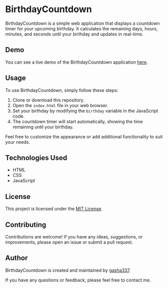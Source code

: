 # BirthdayCountdown

BirthdayCountdown is a simple web application that displays a countdown timer for your upcoming birthday. It calculates the remaining days, hours, minutes, and seconds until your birthday and updates in real-time.

## Demo

You can see a live demo of the BirthdayCountdown application [here](https://prostogasha.github.io/BirthdayCountdown).

## Usage

To use BirthdayCountdown, simply follow these steps:

1. Clone or download this repository.
2. Open the `index.html` file in your web browser.
3. Set your birthday by modifying the `birthday` variable in the JavaScript code.
4. The countdown timer will start automatically, showing the time remaining until your birthday.

Feel free to customize the appearance or add additional functionality to suit your needs.

## Technologies Used

- HTML
- CSS
- JavaScript

## License

This project is licensed under the [MIT License](LICENSE.md).

## Contributing

Contributions are welcome! If you have any ideas, suggestions, or improvements, please open an issue or submit a pull request.

## Author

BirthdayCountdown is created and maintained by [gasha337](https://linktr.ee/gasha337).

If you have any questions or feedback, please feel free to contact me.
